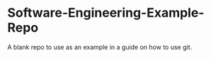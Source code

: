 # Software-Engineering-Example-Repo
A blank repo to use as an example in a guide on how to use git.
